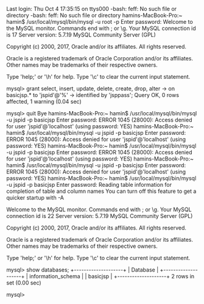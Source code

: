Last login: Thu Oct  4 17:35:15 on ttys000
-bash: feff: No such file or directory
-bash: feff: No such file or directory
hamins-MacBook-Pro:~ hamin$ /usr/local/mysql/bin/mysql -u root -p
Enter password:
Welcome to the MySQL monitor.  Commands end with ; or \g.
Your MySQL connection id is 17
Server version: 5.7.19 MySQL Community Server (GPL)

Copyright (c) 2000, 2017, Oracle and/or its affiliates. All rights reserved.

Oracle is a registered trademark of Oracle Corporation and/or its
affiliates. Other names may be trademarks of their respective
owners.

Type 'help;' or '\h' for help. Type '\c' to clear the current input statement.

mysql> grant select, insert, update, delete, create, drop, alter
    -> on basicjsp.* to 'jspid'@'%'
    -> identified by 'jsppass';
Query OK, 0 rows affected, 1 warning (0.04 sec)

mysql> quit
Bye
hamins-MacBook-Pro:~ hamin$ /usr/local/mysql/bin/mysql -u jspid -p basicjsp
Enter password:
ERROR 1045 (28000): Access denied for user 'jspid'@'localhost' (using password: YES)
hamins-MacBook-Pro:~ hamin$ /usr/local/mysql/bin/mysql -u jspid -p basicjsp
Enter password:
ERROR 1045 (28000): Access denied for user 'jspid'@'localhost' (using password: YES)
hamins-MacBook-Pro:~ hamin$ /usr/local/mysql/bin/mysql -u jspid -p basicjsp
Enter password:
ERROR 1045 (28000): Access denied for user 'jspid'@'localhost' (using password: YES)
hamins-MacBook-Pro:~ hamin$ /usr/local/mysql/bin/mysql -u jspid -p basicjsp
Enter password:
ERROR 1045 (28000): Access denied for user 'jspid'@'localhost' (using password: YES)
hamins-MacBook-Pro:~ hamin$ /usr/local/mysql/bin/mysql -u jspid -p basicjsp
Enter password:
Reading table information for completion of table and column names
You can turn off this feature to get a quicker startup with -A

Welcome to the MySQL monitor.  Commands end with ; or \g.
Your MySQL connection id is 22
Server version: 5.7.19 MySQL Community Server (GPL)

Copyright (c) 2000, 2017, Oracle and/or its affiliates. All rights reserved.

Oracle is a registered trademark of Oracle Corporation and/or its
affiliates. Other names may be trademarks of their respective
owners.

Type 'help;' or '\h' for help. Type '\c' to clear the current input statement.

mysql> show databases;
+--------------------+
| Database           |
+--------------------+
| information_schema |
| basicjsp           |
+--------------------+
2 rows in set (0.00 sec)

mysql>
